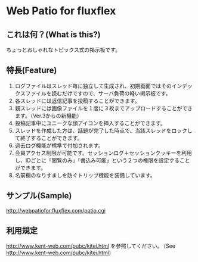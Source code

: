 # Web Patio for fluxflex

## これは何？(What is this?)
ちょっとおしゃれなトピックス式の掲示板です。

## 特長(Feature)
1. ログファイルはスレッド毎に独立して生成され、初期画面ではそのインデックスファイルを読むだけですので、サーバ負荷の軽い掲示板です。
2. 各スレッドには返信記事を投稿することができます。
3. 親スレッドには画像ファイルを１度に３枚までアップロードすることができます。（Ver.3からの新機能）
4. 投稿記事中にユニークな顔アイコンを挿入することができます。
5. スレッドを作成した方は、話題が完了した時点で、当該スレッドをロックして終了することができます。
6. 過去ログ機能が標準で付加されます。
7. 会員アクセス制限が可能です。セッションログ＋セッションクッキーを利用し、IDごとに「閲覧のみ」「書込み可能」という２つの権限を設定することができます。
8. 名前欄のなりすましを防ぐトリップ機能を装備しています。

## サンプル(Sample)
http://webpatiofor.fluxflex.com/patio.cgi

## 利用規定
http://www.kent-web.com/pubc/kitei.html を参照してください。
(See http://www.kent-web.com/pubc/kitei.html)
